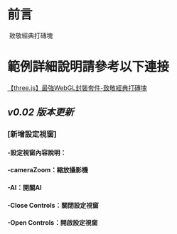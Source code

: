 # 前言
 致敬經典打磚塊

# 範例詳細說明請參考以下連接
 [【three.js】最強WebGL封裝套件-致敬經典打磚塊](http://webfish-channel.blogspot.tw/2017/04/threejswebgl.html)


## *v0.02 版本更新*
### [新增設定視窗]
#### -設定視窗內容說明：
#### -cameraZoom：縮放攝影機
#### -AI：開關AI
#### -Close Controls：關閉設定視窗
#### -Open Controls：開啟設定視窗
